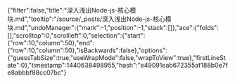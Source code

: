{"filter":false,"title":"深入浅出Node-js-核心模块.md","tooltip":"/source/_posts/深入浅出Node-js-核心模块.md","undoManager":{"mark":-1,"position":-1,"stack":[]},"ace":{"folds":[],"scrolltop":0,"scrollleft":0,"selection":{"start":{"row":10,"column":50},"end":{"row":10,"column":50},"isBackwards":false},"options":{"guessTabSize":true,"useWrapMode":false,"wrapToView":true},"firstLineState":0},"timestamp":1440638498955,"hash":"e49091eab672355af188b0e7fe8abbbf88cc07bc"}